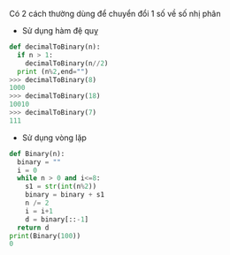 Có 2 cách thường dùng để chuyển đổi 1 số về số nhị phân
+ Sử dụng hàm đệ quỵ
```py
def decimalToBinary(n): 
  if n > 1: 
    decimalToBinary(n//2)  
  print (n%2,end="")          
>>> decimalToBinary(8) 
1000
>>> decimalToBinary(18) 
10010
>>> decimalToBinary(7) 
111
```
+ Sử dụng vòng lặp
```py
def Binary(n): 
  binary = "" 
  i = 0
  while n > 0 and i<=8: 
    s1 = str(int(n%2)) 
    binary = binary + s1 
    n /= 2
    i = i+1
    d = binary[::-1] 
  return d 
print(Binary(100))
0
```
